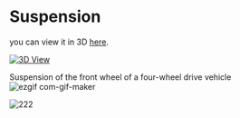# Suspension

you can view it in 3D [here](https://moezdurrani.github.io/3DModelsWebsite/).

<a href="https://moezdurrani.github.io/3DModelsWebsite/" target="_blank"><img src="https://img.shields.io/badge/View-Project-blue?style=for-the-badge&logo=github" alt="3D View"></a>




Suspension of the front wheel of a four-wheel drive vehicle
![ezgif com-gif-maker](https://user-images.githubusercontent.com/103555283/199820441-097371ca-db9e-4062-88a9-b6b3b3e90f23.gif)

![222](https://user-images.githubusercontent.com/103555283/199858562-73deff18-3af8-4c63-bb0b-a090e5be18a5.png)



